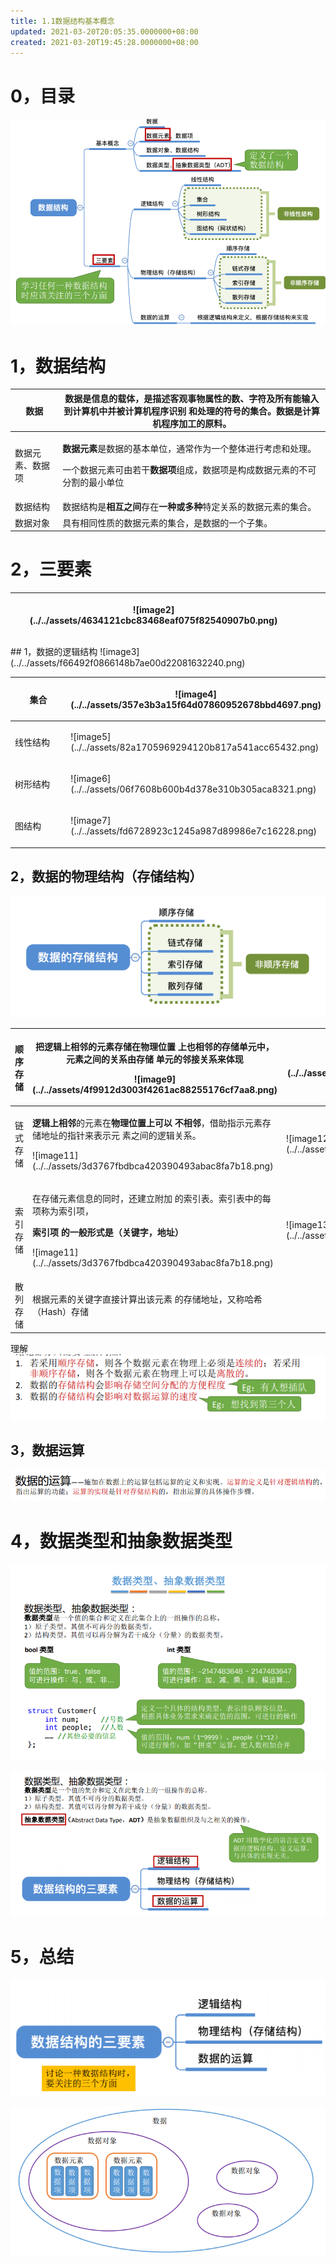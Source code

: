 ```yaml
---
title: 1.1数据结构基本概念
updated: 2021-03-20T20:05:35.0000000+08:00
created: 2021-03-20T19:45:28.0000000+08:00
---
```


# 0，目录

![image1](../../assets/b0315ee951094ad090b0ef1795808ff7.png)
# 1，数据结构
<table>
<colgroup>
<col style="width: 15%" />
<col style="width: 84%" />
</colgroup>
<thead>
<tr class="header">
<th>数据</th>
<th>数据是<strong>信息的载体</strong>，是描述客观事物属性的数、字符及<strong>所有能输入到计算机中并被计算机程序识别</strong> 和处理的符号的集合。数据是计算机程序加工的原料。</th>
</tr>
</thead>
<tbody>
<tr class="odd">
<td>数据元素、数据项</td>
<td><p><strong>数据元素</strong>是数据的基本单位，通常作为一个整体进行考虑和处理。</p>
<p>一个数据元素可由若干<strong>数据项</strong>组成，数据项是构成数据元素的不可分割的最小单位</p></td>
</tr>
<tr class="even">
<td>数据结构</td>
<td>数据结构是<strong>相互之间</strong>存在<strong>一种或多种</strong>特定关系的数据元素的集合。</td>
</tr>
<tr class="odd">
<td>数据对象</td>
<td>具有相同性质的数据元素的集合，是数据的一个子集。</td>
</tr>
</tbody>
</table>

# 2，三要素

<table>
<colgroup>
<col style="width: 90%" />
<col style="width: 9%" />
</colgroup>
<thead>
<tr class="header">
<th><p>![image2](../../assets/4634121cbc83468eaf075f82540907b0.png)</p>
<p></p></th>
<th></th>
</tr>
</thead>
<tbody>
</tbody>
</table>
## 1，数据的逻辑结构
![image3](../../assets/f66492f0866148b7ae00d22081632240.png)
<table>
<colgroup>
<col style="width: 19%" />
<col style="width: 80%" />
</colgroup>
<thead>
<tr class="header">
<th>集合</th>
<th><p>![image4](../../assets/357e3b3a15f64d07860952678bbd4697.png)</p>
<p></p></th>
</tr>
</thead>
<tbody>
<tr class="odd">
<td>线性结构</td>
<td><p>![image5](../../assets/82a1705969294120b817a541acc65432.png)</p>
<p></p></td>
</tr>
<tr class="even">
<td>树形结构</td>
<td><p>![image6](../../assets/06f7608b600b4d378e310b305aca8321.png)</p>
<p></p></td>
</tr>
<tr class="odd">
<td>图结构</td>
<td><p>![image7](../../assets/fd6728923c1245a987d89986e7c16228.png)</p>
<p></p></td>
</tr>
</tbody>
</table>

## 2，数据的物理结构（存储结构）
![image8](../../assets/c22b2a5d7dce42f08473d2c8b6633d1a.png)

<table>
<colgroup>
<col style="width: 5%" />
<col style="width: 51%" />
<col style="width: 43%" />
</colgroup>
<thead>
<tr class="header">
<th>顺序存储</th>
<th><p>把<strong>逻辑上相邻</strong>的元素存储在<strong>物理位置 上也相邻</strong>的存储单元中，元素之间的关系由存储 单元的邻接关系来体现</p>
<p>![image9](../../assets/4f9912d3003f4261ac88255176cf7aa8.png)</p>
<p></p></th>
<th>![image10](../../assets/c10d0e2c6ddf4df99e7c0d2ca047b0f8.png)</th>
</tr>
</thead>
<tbody>
<tr class="odd">
<td>链式存储</td>
<td><p><strong>逻辑上相邻</strong>的元素在<strong>物理位置上可以 不相邻</strong>，借助指示元素存储地址的指针来表示元 素之间的逻辑关系。</p>
<p>![image11](../../assets/3d3767fbdbca420390493abac8fa7b18.png)</p>
<p></p></td>
<td><p></p>
<p>![image12](../../assets/2b9d6353827a45efa35822b8d1185906.png)</p>
<p></p></td>
</tr>
<tr class="even">
<td>索引存储</td>
<td><p>在存储元素信息的同时，还建立附加 的索引表。索引表中的每项称为索引项，</p>
<p><strong>索引项 的一般形式是（关键字，地址）</strong></p>
<p>![image11](../../assets/3d3767fbdbca420390493abac8fa7b18.png)</p>
<p></p></td>
<td><p>![image13](../../assets/3e62b48129a94ec4867e1c4bae7ea3ce.png)</p>
<p></p></td>
</tr>
<tr class="odd">
<td>散列存储</td>
<td>根据元素的关键字直接计算出该元素 的存储地址，又称哈希（Hash）存储</td>
<td></td>
</tr>
</tbody>
</table>

理解
![image14](../../assets/b6d70c4e2df44669888fc2bdde275ae2.png)
## 3，数据运算
![image15](../../assets/f3c481a2ee0c4800a852fd7487c1ef52.png)

# 4，数据类型和抽象数据类型
![image16](../../assets/406533b42089425584d078f369962804.png)

![image17](../../assets/abec3ebe9da648e2aa7b65a12707fee6.png)

# 5，总结
![image18](../../assets/e8418c5bdce847d09980875a4c01d8d8.png)

![image19](../../assets/28dd38c6e28a4db2832b10703b640759.png)
